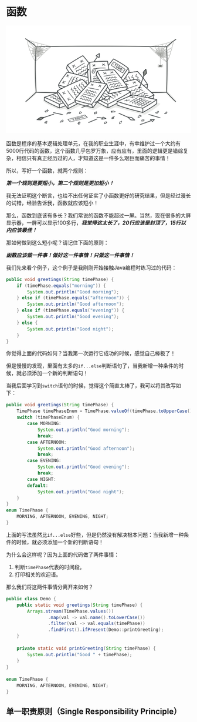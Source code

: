 # 函数

![clean code](../../images/function.png)

函数是程序的基本逻辑处理单元，在我的职业生涯中，有幸维护过一个大约有5000行代码的函数，这个函数几乎包罗万象，应有应有，里面的逻辑更是错综复杂，相信只有真正经历过的人，才知道这是一件多么艰巨而痛苦的事情！

所以，写好一个函数，就两个规则：

***第一个规则是要短小，第二个规则是更加短小！***

我无法证明这个断言，也给不出任何证实了小函数更好的研究结果，但是经过漫长的试错，经验告诉我，函数就应该短小！

那么，函数到底该有多长？我们常说的函数不能超过一屏。当然，现在很多的大屏显示器，一屏可以显示100多行，***我觉得这太长了，20行应该是封顶了，15行以内应该最佳！***

那如何做到这么短小呢？请记住下面的原则：

***函数应该做一件事！做好这一件事情！只做这一件事情！***

我们先来看个例子，这个例子是我刚刚开始接触Java编程时练习过的代码：
```java
public void greetings(String timePhase) {
    if (timePhase.equals("morning")) {
        System.out.println("Good morning");
    } else if (timePhase.equals("afternoon")) {
        System.out.println("Good afternoon");
    } else if (timePhase.equals("evening")) {
        System.out.println("Good evening");
    } else {
        System.out.println("Good night");
    }
}
```

你觉得上面的代码如何？当我第一次运行它成功的时候，感觉自己棒极了！

但是慢慢的发现，里面有太多的`if...else`判断语句了，当我新增一种条件的时候，就必须添加一个新的判断语句！

当我后面学习到`switch`语句的时候，觉得这个简直太棒了，我可以将其改写如下：
```java
public void greetings(String timePhase) {
    TimePhase timePhaseEnum = TimePhase.valueOf(timePhase.toUpperCase());
    switch (timePhaseEnum) {
        case MORNING:
            System.out.println("Good morning");
            break;
        case AFTERNOON:
            System.out.println("Good afternoon");
            break;
        case EVENING:
            System.out.println("Good evening");
            break;
        case NIGHT:
        default:
            System.out.println("Good night");
    }
}
enum TimePhase {
    MORNING, AFTERNOON, EVENING, NIGHT;
}
```

上面的写法虽然比`if...else`好些，但是仍然没有解决根本问题：当我新增一种条件的时候，就必须添加一个新的判断语句！

为什么会这样呢？因为上面的代码做了两件事情：
1. 判断`timePhase`代表的时间段。
2. 打印相关的欢迎语。

那么我们将这两件事情分离开来如何？
```java
public class Demo {
    public static void greetings(String timePhase) {
        Arrays.stream(TimePhase.values())
                .map(val -> val.name().toLowerCase())
                .filter(val -> val.equals(timePhase))
                .findFirst().ifPresent(Demo::printGreeting);
    }

    private static void printGreeting(String timePhase) {
        System.out.println("Good " + timePhase);
    }
}

enum TimePhase {
    MORNING, AFTERNOON, EVENING, NIGHT;
}
```

## 单一职责原则（Single Responsibility Principle）





